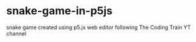 # snake-game-in-p5js

snake game created using p5.js web editor following The Coding Train YT channel
